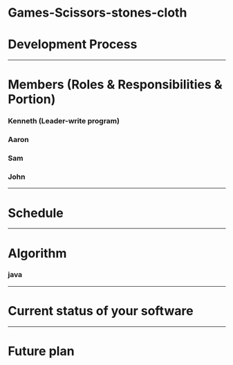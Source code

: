 # Games-Scissors-stones-cloth
# Development Process<br />
---------------------------------------
# Members (Roles & Responsibilities & Portion)<br />
### Kenneth (Leader-write program)<br />
### Aaron<br />
### Sam<br />
### John<br />
---------------------------------------
# Schedule<br />
---------------------------------------
# Algorithm<br />
### java<br />
---------------------------------------
# Current status of your software<br />
---------------------------------------
# Future plan<br />
